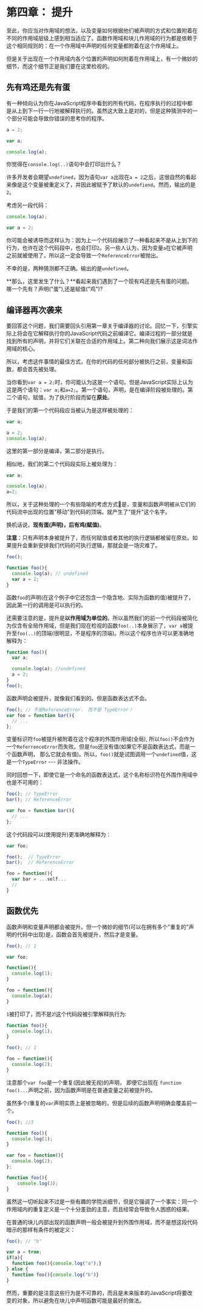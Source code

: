 # 第四章： 提升

至此，你应当对作用域的想法，以及变量如何根据他们被声明的方式和位置附着在不同的作用域层级上感到相当适应了。函数作用域和块儿作用域的行为都是依赖于这个相同规则的：在一个作用域中声明的任何变量都附着在这个作用域上。

但是关于出现在一个作用域内各个位置的声明如何附着在作用域上，有一个微妙的细节，而这个细节正是我们要在这里检视的。

## 先有鸡还是先有蛋

有一种倾向认为你在JavaScript程序中看到的所有代码，在程序执行的过程中都是从上到下一行一行地被解释执行的。虽然这大致上是对的，但是这种猜测中的一个部分可能会导致你错误的思考你的程序。

```js
a = 2;

var a;

console.log(a);
```

你觉得在`console.log(..)`语句中会打印出什么？

许多开发者会期望`undefined`，因为语句`var a`出现在`a = 2`之后，这很自然的看起来像是这个变量被重定义了，并因此被赋予了默认的`undefiend`。然而，输出的是`2`。

考虑另一段代码：

```js
console.log(a);

var a = 2;
```

你可能会被诱导而这样认为：因为上一个代码段展示了一种看起来不是从上到下的行为，也许在这个代码段中，也会打印`2`。另一些人认为，因为变量`a`在它被声明之前就被使用了，所以这一定会导致一个`ReferenceError`被抛出。

不幸的是，两种猜测都不正确。输出的是`undefined`。

**那么，这里发生了什么？**看起来我们遇到了一个现有鸡还是先有蛋的问题。哪一个先有？声明("蛋"),还是赋值("鸡")?

## 编译器再次袭来

要回答这个问题，我们需要回头引用第一章关于编译器的讨论。回忆一下，引擎实际上将会在它解释执行你的JavaScript代码之前编译它。编译过程的一部分就是找到所有的声明，并将它们关联在合适的作用域上。第二种向我们展示这是词法作用域的核心。

所以，考虑这件事情的最佳方式，在你的代码的任何部分被执行之前，变量和函数，都会首先被处理。

当你看到`var a = 2;`时，你可能认为这是一个语句。但是JavaScript实际上认为这是两个语句：`var a;`和`a=2;`。第一个语句，声明，是在编译阶段被处理的。第二个语句，赋值，为了执行阶段而留在**原处**。

于是我们的第一个代码段应当被认为是这样被处理的：

```js
var a;
```
```js
a = 2;
console.log(a);
```

这里的第一部分是编译，第二部分是执行。

相似地，我们的第二个代码段实际上被处理为：

```js
var a;
```
```js
console.log(a);
a=2;
```

所以，关于这种处理的一个有些隐喻的考虑方式是，变量和函数声明被从它们的代码流中出现的位置"移动"到代码的顶端。就产生了"提升"这个名字。

换机话说，**现有蛋(声明)，后有鸡(赋值)**。

**注意**：只有声明本身被提升了，而任何赋值或者其他的执行逻辑都被留在原处。如果提升会重新安排我们代码的可执行逻辑，那就会是一场灾难了。

```js
foo();

function foo(){
  console.log(a); // undefined
  var a = 2;
}
```

函数`foo`的声明(在这个例子中它还包含一个隐含地、实际为函数的值)被提升了，因此第一行的调用是可以执行的。

还需要注意的是，提升是**以作用域为单位的**。所以虽然我们的前一个代码段被简化为仅含有全局作用域，但是我们现在检视的函数`foo(..)`本身展示了，`var a`被提升至`foo(..)`的顶端(很明显，不是程序的顶端)。所以这个程序也许可以更准确地解释为：

```js
function foo(){
  var a;

  console.log(a); //undefined
  a = 2;
}
foo();
```

函数声明会被提升，就像我们看到的。但是函数表达式不会。

```js
foo(); // 不是ReferenceError， 而不是 TypeError！
var foo = function bar(){
  // ...
};
```

变量标识符`foo`被提升被附着在这个程序的外围作用域(全局), 所以`foo()`不会作为一个`ReferrenceError`而失败。但是`foo`还没有值(如果它不是函数表达式，而是一个函数声明， 那么它就会有值)。所以，`foo()`就是试图调用一个`undefined`值，这是一个`TypeError` --- 非法操作。

同时回想一下，即使它是一个命名的函数表达式，这个名称标识符在外围作用域中也是不可用的：

```js
foo(); // TypeError
bar(); // ReferenceError

var foo = function bar(){
  // ...
};
```

这个代码段可以(使用提升)更准确地解释为：

```js
var foo;

foo();  // TypeError
bar();  // ReferenceError

foo = function(){
  var bar = ...self...
  // 
} 
```

## 函数优先

函数声明和变量声明都会被提升。但一个微妙的细节(可以在拥有多个"重复的"声明的代码中出现)是，函数会首先被提升，然后才是变量。

```js
foo(); // 1

var foo;

function(){
  console.log(1);
}

foo = function(){
  console.log(a);
}
```

`1`被打印了，而不是`2`!这个代码段被引擎解释执行为:

```js
function foo(){
  console.log(1);
}

foo(); // 1

foo = function(){
  console.log(2);
}
```

注意那个`var foo`是一个重复(因此被无视)的声明， 即便它出现在 `function foo()...`声明之前，因为函数声明是在普通变量之前被提升的。

虽然多个/重复的`var`声明实质上是被忽略的，但是后续的函数声明明确会覆盖前一个。

```js
foo(); //3

function foo(){
  console.log(1);
}

var foo = function(){
  console.log(2);
};

function foo(){
    console.log(3);
}
```

虽然这一切听起来不过是一些有趣的学院派细节，但是它强调了一个事实：同一个作用域内的重复定义是一个十分差劲的主意，而且经常会导致令人困惑的结果、

在普通的块儿内部出现的函数声明一般会被提升到外围作用域，而不是想这段代码暗示的那样有条件的被定义：

```js
foo(); // "b"

var a = true;
if(a){
  function foo(){console.log("a");}
} else {
  function foo(){console.log("b")}
}
```

然而，重要的是注意这些行为是不可靠的，而且是未来版本的JavaScript将要改变的对象，所以避免在块儿中声明函数可能是最好的做法。